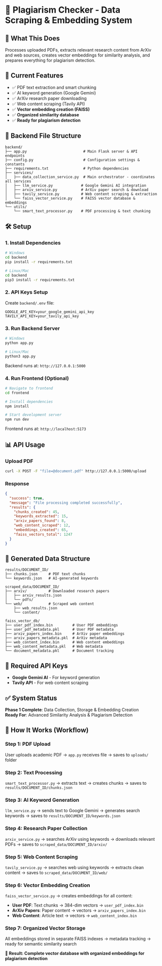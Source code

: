 # 📄 Plagiarism Checker - Data Scraping & Embedding System

## 🎯 **What This Does**
Processes uploaded PDFs, extracts relevant research content from ArXiv and web sources, creates vector embeddings for similarity analysis, and prepares everything for plagiarism detection.

## 🚀 **Current Features**
- ✅ PDF text extraction and smart chunking
- ✅ AI keyword generation (Google Gemini)
- ✅ ArXiv research paper downloading
- ✅ Web content scraping (Tavily API)
- ✅ **Vector embedding creation (FAISS)**
- ✅ **Organized similarity database**
- ✅ **Ready for plagiarism detection**

## 📁 **Backend File Structure**
```
backend/
├── app.py                          # Main Flask server & API endpoints
├── config.py                       # Configuration settings & constants
├── requirements.txt                # Python dependencies
├── services/
│   ├── data_collection_service.py  # Main orchestrator - coordinates all services
│   ├── llm_service.py             # Google Gemini AI integration
│   ├── arxiv_service.py           # ArXiv paper search & download
│   ├── tavily_service.py          # Web content scraping & extraction
│   └── faiss_vector_service.py    # FAISS vector database & embeddings
└── utils/
    └── smart_text_processor.py    # PDF processing & text chunking
```

## 🛠️ **Setup**

### **1. Install Dependencies**
```bash
# Windows
cd backend
pip install -r requirements.txt

# Linux/Mac
cd backend
pip3 install -r requirements.txt
```

### **2. API Keys Setup**
Create `backend/.env` file:
```env
GOOGLE_API_KEY=your_google_gemini_api_key
TAVILY_API_KEY=your_tavily_api_key
```

### **3. Run Backend Server**
```bash
# Windows
python app.py

# Linux/Mac
python3 app.py
```
Backend runs at: `http://127.0.0.1:5000`

### **4. Run Frontend (Optional)**
```bash
# Navigate to frontend
cd frontend

# Install dependencies
npm install

# Start development server
npm run dev
```
Frontend runs at: `http://localhost:5173`

## 📊 **API Usage**

### **Upload PDF**
```bash
curl -X POST -F "file=@document.pdf" http://127.0.0.1:5000/upload
```

### **Response**
```json
{
  "success": true,
  "message": "File processing completed successfully",
  "results": {
    "chunks_created": 45,
    "keywords_extracted": 15,
    "arxiv_papers_found": 8,
    "web_content_scraped": 12,
    "embeddings_created": 65,
    "faiss_vectors_total": 1247
  }
}
```

## 📁 **Generated Data Structure**
```
results/DOCUMENT_ID/
├── chunks.json     # PDF text chunks
└── keywords.json   # AI-generated keywords

scraped_data/DOCUMENT_ID/
├── arxiv/          # Downloaded research papers
│   ├── arxiv_results.json
│   └── pdfs/
└── web/            # Scraped web content  
    ├── web_results.json
    └── content/

faiss_vector_db/
├── user_pdf_index.bin         # User PDF embeddings
├── user_pdf_metadata.pkl      # User PDF metadata
├── arxiv_papers_index.bin     # ArXiv paper embeddings
├── arxiv_papers_metadata.pkl  # ArXiv metadata
├── web_content_index.bin      # Web content embeddings
├── web_content_metadata.pkl   # Web metadata
└── document_metadata.pkl      # Document tracking
```

## 🔧 **Required API Keys**
- **Google Gemini AI** - For keyword generation
- **Tavily API** - For web content scraping

## ✅ **System Status**
**Phase 1 Complete**: Data Collection, Storage & Embedding Creation  
**Ready For**: Advanced Similarity Analysis & Plagiarism Detection

## 🔄 **How It Works (Workflow)**

### **Step 1: PDF Upload**
User uploads academic PDF → `app.py` receives file → saves to `uploads/` folder

### **Step 2: Text Processing**
`smart_text_processor.py` → extracts text → creates chunks → saves to `results/DOCUMENT_ID/chunks.json`

### **Step 3: AI Keyword Generation**
`llm_service.py` → sends text to Google Gemini → generates search keywords → saves to `results/DOCUMENT_ID/keywords.json`

### **Step 4: Research Paper Collection**
`arxiv_service.py` → searches ArXiv using keywords → downloads relevant PDFs → saves to `scraped_data/DOCUMENT_ID/arxiv/`

### **Step 5: Web Content Scraping**
`tavily_service.py` → searches web using keywords → extracts clean content → saves to `scraped_data/DOCUMENT_ID/web/`

### **Step 6: Vector Embedding Creation**
`faiss_vector_service.py` → creates embeddings for all content:
- **User PDF**: Text chunks → 384-dim vectors → `user_pdf_index.bin`
- **ArXiv Papers**: Paper content → vectors → `arxiv_papers_index.bin`  
- **Web Content**: Article text → vectors → `web_content_index.bin`

### **Step 7: Organized Vector Storage**
All embeddings stored in separate FAISS indexes → metadata tracking → ready for semantic similarity search

**🎯 Result: Complete vector database with organized embeddings for plagiarism detection**
